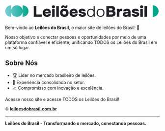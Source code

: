 <h1 align="start">
  <picture> 
    <source srcset="./logowhite.svg" media="(prefers-color-scheme: dark)">
    <img src="./logodark.svg" alt="Leilões do Brasil" width="500">
  </picture>
</h1>

Bem-vindo ao **Leilões do Brasil**, o maior site de leilões do Brasil! 🚀

Nosso objetivo é conectar pessoas e oportunidades por meio de uma plataforma confiável e eficiente, unificando TODOS os Leilões do Brasil em um só lugar.

## Sobre Nós
- 🏆 Líder no mercado brasileiro de leilões.
- 💼 Experiência consolidada no setor.
- 📈 Compromisso com inovação e excelência.

Acesse nosso site e acesse TODOS os Leilões do Brasil!

🌐 **[leiloesdobrasil.com.br](https://app.leiloesdobrasil.com.br)**

---

**Leilões do Brasil - Transformando o mercado, conectando pessoas.**
